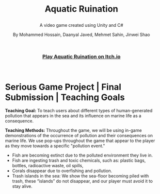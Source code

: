 # <p align="center">Aquatic Ruination</p>
<p align="center">A video game created using Unity and C#</p>
<p align="center">By Mohammed Hossain, Daanyal Javed, Mehmet Sahin, Jinwei Shao</p>

<br />

### <p align="center">[Play Aquatic Ruination on Itch.io](https://itch.io/jam/spring-2022-final-project-submission/rate/1544212) </p>

<br />

# Serious Game Project | Final Submission | Teaching Goals

**Teaching Goal:** To teach users about different types of human-generated pollution that appears in the sea and its influence on marine life as a consequence.

**Teaching Methods:** Throughout the game, we will be using in-game demonstrations of the occurrence of pollution and their consequences on marine life. We use pop-ups throughout the game that appear to the player as they move towards a specific "pollution event."

- Fish are becoming extinct due to the polluted environment they live in.
- Fish are ingesting trash and toxic chemicals, such as: plastic bags, bottles, radioactive waste, oil spills, 
- Corals disappear due to overfishing and pollution.
- Trash islands in the sea: We show the sea-floor becoming piled with trash, these “islands” do not disappear, and our player must avoid it to stay alive. 
